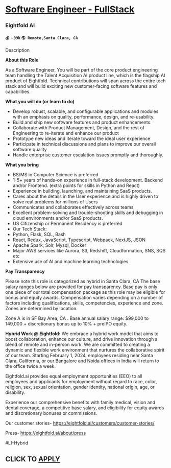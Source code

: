 # [Software Engineer - FullStack](https://www.remotewlb.com/apply/software-engineer-fullstack-84375)  
### Eightfold AI  
#### `💰 ~99k` `🌎 Remote,Santa Clara, CA`  

Description

**About this Role**

As a Software Engineer,  You will be part of the core product engineering team handling the Talent Acquisition AI product line, which is the flagship AI product of Eightfold. Technical contributions will span across the entire tech stack and will build exciting new customer-facing software features and capabilities.

  

**What you will do (or learn to do)**

  * Develop robust, scalable, and configurable applications and modules with an emphasis on quality, performance, design, and re-usability.
  * Build and ship new software features and product enhancements. 
  * Collaborate with Product Management, Design, and the rest of Engineering to re-iterate and enhance our product
  * Prototype new ideas and iterate toward the ideal user experience
  * Participate in technical discussions and plans to improve our overall software quality 
  * Handle enterprise customer escalation issues promptly and thoroughly.

  

 **What you bring**

  * BS/MS in Computer Science is preferred
  * 1-5+ years of hands-on experience in full-stack development. Backend and/or Frontend. (extra points for skills in Python and React)
  * Experience in building, launching, and maintaining SaaS products.
  * ﻿Cares about the details in the User experience and is highly driven to solve real problems for millions of Users
  * Communicates and collaborates effectively across teams
  * Excellent problem-solving and trouble-shooting skills and debugging in cloud environments and/or SaaS products.
  * US Citizenship or Permanent Residency is preferred
  * Our Tech Stack:
  * Python, Flask, SQL, Bash
  * React, Redux, JavaScript, Typescript, Webpack, NextJS, JSON
  * Apache Spark, Solr, Mysql, Docker
  * Major AWS services like Aurora, S3, Redshift, Cloudformation, SNS, SQS etc
  * Extensive use of AI and machine learning technologies

  

 **Pay Transparency**

Please note this role is categorized as hybrid in Santa Clara, CA The base salary ranges below are provided for pay transparency. Base pay is only one piece of our total compensation package as this role may be eligible for bonus and equity awards. Compensation varies depending on a number of factors including qualifications, skills, competencies, experience and zone. Zones are determined by location.

Zone A is in SF Bay Area, CA . Base annual salary range: $99,000 to 149,000 + discretionary bonus up to 10% + preIPO equity.

  

 **Hybrid Work @ Eightfold:** We embrace a hybrid work model that aims to boost collaboration, enhance our culture, and drive innovation through a blend of remote and in-person work. We are committed to creating a dynamic and flexible work environment that nurtures the collaborative spirit of our team. Starting February 1, 2024, employees residing near Santa Clara, California, or our Bangalore and Noida offices in India will return to the office twice a week.

Eightfold.ai provides equal employment opportunities (EEO) to all employees and applicants for employment without regard to race, color, religion, sex, sexual orientation, gender identity, national origin, age, or disability.

  

Experience our comprehensive benefits with family medical, vision and dental coverage, a competitive base salary, and eligibility for equity awards and discretionary bonuses or commissions.

  

Our customer stories- https://eightfold.ai/customers/customer-stories/

Press- https://eightfold.ai/about/press

  

#LI-Hybrid

  
## CLICK TO [APPLY](https://www.remotewlb.com/apply/software-engineer-fullstack-84375)

